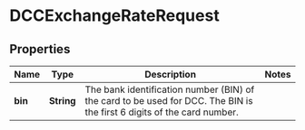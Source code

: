 

# DCCExchangeRateRequest

## Properties

Name | Type | Description | Notes
------------ | ------------- | ------------- | -------------
**bin** | **String** | The bank identification number (BIN) of the card to be used for DCC. The BIN is the first 6 digits of the card number. | 



